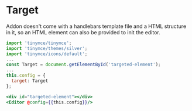 # Target

Addon doesn't come with a handlebars template file and a HTML structure in it, so an HTML element can also be provided to init the editor.

```js
import 'tinymce/tinymce';
import 'tinymce/themes/silver';
import 'tinymce/icons/default';
...
const Target = document.getElementById('targeted-element');
...
this.config = {
  target: Target
};
```

```hbs
<div id="targeted-element"></div>
<Editor @config={{this.config}}/>
```

<div id="targeted-element"></div>
<Editor @config={{this.config}}/>
